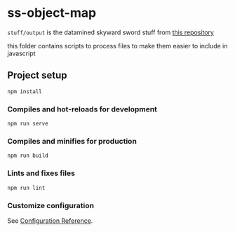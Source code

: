 # ss-object-map

`stuff/output` is the datamined skyward sword stuff from [this repository](https://github.com/MrCheeze/skywardsword-tools)

this folder contains scripts to process files to make them easier to include in javascript

## Project setup
```
npm install
```

### Compiles and hot-reloads for development
```
npm run serve
```

### Compiles and minifies for production
```
npm run build
```

### Lints and fixes files
```
npm run lint
```

### Customize configuration
See [Configuration Reference](https://cli.vuejs.org/config/).
